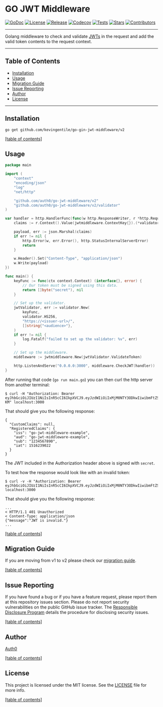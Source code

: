# GO JWT Middleware

[![GoDoc](https://pkg.go.dev/badge/github.com/kevingentile/go-gin-jwt-middleware.svg)](https://pkg.go.dev/github.com/kevingentile/go-gin-jwt-middleware/v2)
[![License](https://img.shields.io/github/license/kevingentile/go-gin-jwt-middleware.svg?style=flat-square)](https://github.com/kevingentile/go-gin-jwt-middleware/blob/master/LICENSE)
[![Release](https://img.shields.io/github/v/release/kevingentile/go-gin-jwt-middleware?include_prereleases&style=flat-square)](https://github.com/kevingentile/go-gin-jwt-middleware/releases)
[![Codecov](https://img.shields.io/codecov/c/github/kevingentile/go-gin-jwt-middleware?style=flat-square&token=fs2WrOXe9H)](https://codecov.io/gh/kevingentile/go-gin-jwt-middleware)
[![Tests](https://img.shields.io/endpoint.svg?url=https%3A%2F%2Factions-badge.atrox.dev%2Fauth0%2Fgo-jwt-middleware%2Fbadge%3Fref%3Dmaster&style=flat-square)](https://github.com/kevingentile/go-gin-jwt-middleware/actions?query=branch%3Amaster)
[![Stars](https://img.shields.io/github/stars/kevingentile/go-gin-jwt-middleware.svg?style=flat-square)](https://github.com/kevingentile/go-gin-jwt-middleware)
[![Contributors](https://img.shields.io/github/contributors/auth0/go-jwt-middleware?style=flat-square)](https://github.com/auth0/go-jwt-middleware/graphs/contributors)

---

Golang middleware to check and validate [JWTs](jwt.io) in the request and add the valid token contents to the request 
context.

-------------------------------------

## Table of Contents

- [Installation](#installation)
- [Usage](#usage)
- [Migration Guide](#migration-guide)
- [Issue Reporting](#issue-reporting)
- [Author](#author)
- [License](#license)

-------------------------------------

## Installation

```shell
go get github.com/kevingentile/go-gin-jwt-middleware/v2
```

[[table of contents]](#table-of-contents)

## Usage

```go
package main

import (
	"context"
	"encoding/json"
	"log"
	"net/http"

	"github.com/auth0/go-jwt-middleware/v2"
	"github.com/auth0/go-jwt-middleware/v2/validator"
)

var handler = http.HandlerFunc(func(w http.ResponseWriter, r *http.Request) {
	claims := r.Context().Value(jwtmiddleware.ContextKey{}).(*validator.ValidatedClaims)

	payload, err := json.Marshal(claims)
	if err != nil {
		http.Error(w, err.Error(), http.StatusInternalServerError)
		return
	}

	w.Header().Set("Content-Type", "application/json")
	w.Write(payload)
})

func main() {
	keyFunc := func(ctx context.Context) (interface{}, error) {
		// Our token must be signed using this data.
		return []byte("secret"), nil
	}

	// Set up the validator.
	jwtValidator, err := validator.New(
		keyFunc,
		validator.HS256,
		"https://<issuer-url>/",
		[]string{"<audience>"},
	)
	if err != nil {
		log.Fatalf("failed to set up the validator: %v", err)
	}

	// Set up the middleware.
	middleware := jwtmiddleware.New(jwtValidator.ValidateToken)

	http.ListenAndServe("0.0.0.0:3000", middleware.CheckJWT(handler))
}
```

After running that code (`go run main.go`) you can then curl the http server from another terminal:

```
$ curl -H "Authorization: Bearer eyJhbGciOiJIUzI1NiIsInR5cCI6IkpXVCJ9.eyJzdWIiOiIxMjM0NTY3ODkwIiwibmFtZSI6IkpvaG4gRG9lIiwiaWF0IjoxNTE2MjM5MDIyLCJpc3MiOiJnby1qd3QtbWlkZGxld2FyZS1leGFtcGxlIiwiYXVkIjoiZ28tand0LW1pZGRsZXdhcmUtZXhhbXBsZSJ9.xcnkyPYu_b3qm2yeYuEgr5R5M5t4pN9s04U1ya53-KM" localhost:3000
```

That should give you the following response:

```
{
  "CustomClaims": null,
  "RegisteredClaims": {
    "iss": "go-jwt-middleware-example",
    "aud": "go-jwt-middleware-example",
    "sub": "1234567890",
    "iat": 1516239022
  }
}
```

The JWT included in the Authorization header above is signed with `secret`.

To test how the response would look like with an invalid token:

```
$ curl -v -H "Authorization: Bearer eyJhbGciOiJIUzI1NiIsInR5cCI6IkpXVCJ9.eyJzdWIiOiIxMjM0NTY3ODkwIiwibmFtZSI6IkpvaG4gRG9lIiwiaWF0IjoxNTE2MjM5MDIyfQ.yiDw9IDNCa1WXCoDfPR_g356vSsHBEerqh9IvnD49QE" localhost:3000
```

That should give you the following response:

```
...
< HTTP/1.1 401 Unauthorized
< Content-Type: application/json
{"message":"JWT is invalid."}
...
```

[[table of contents]](#table-of-contents)

## Migration Guide

If you are moving from v1 to v2 please check our [migration guide](MIGRATION_GUIDE.md).

[[table of contents]](#table-of-contents)

## Issue Reporting

If you have found a bug or if you have a feature request, please report them at this repository issues section. Please do not report security vulnerabilities on the public GitHub issue tracker. The [Responsible Disclosure Program](https://auth0.com/whitehat) details the procedure for disclosing security issues.

[[table of contents]](#table-of-contents)

## Author

[Auth0](https://auth0.com/)

[[table of contents]](#table-of-contents)

## License

This project is licensed under the MIT license. See the [LICENSE](LICENSE) file for more info.

[[table of contents]](#table-of-contents)
